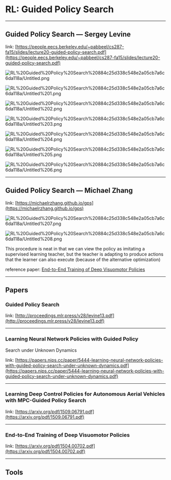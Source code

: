 # RL: Guided Policy Search

---

## Guided Policy Search — Sergey Levine

link: [https://people.eecs.berkeley.edu/~pabbeel/cs287-fa15/slides/lecture20-guided-policy-search.pdf](https://people.eecs.berkeley.edu/~pabbeel/cs287-fa15/slides/lecture20-guided-policy-search.pdf)

![RL%20Guided%20Policy%20Search%20884c25d338c548e2a05cb7a6c6da118a/Untitled.png](RL%20Guided%20Policy%20Search%20884c25d338c548e2a05cb7a6c6da118a/Untitled.png)

![RL%20Guided%20Policy%20Search%20884c25d338c548e2a05cb7a6c6da118a/Untitled%201.png](RL%20Guided%20Policy%20Search%20884c25d338c548e2a05cb7a6c6da118a/Untitled%201.png)

![RL%20Guided%20Policy%20Search%20884c25d338c548e2a05cb7a6c6da118a/Untitled%202.png](RL%20Guided%20Policy%20Search%20884c25d338c548e2a05cb7a6c6da118a/Untitled%202.png)

![RL%20Guided%20Policy%20Search%20884c25d338c548e2a05cb7a6c6da118a/Untitled%203.png](RL%20Guided%20Policy%20Search%20884c25d338c548e2a05cb7a6c6da118a/Untitled%203.png)

![RL%20Guided%20Policy%20Search%20884c25d338c548e2a05cb7a6c6da118a/Untitled%204.png](RL%20Guided%20Policy%20Search%20884c25d338c548e2a05cb7a6c6da118a/Untitled%204.png)

![RL%20Guided%20Policy%20Search%20884c25d338c548e2a05cb7a6c6da118a/Untitled%205.png](RL%20Guided%20Policy%20Search%20884c25d338c548e2a05cb7a6c6da118a/Untitled%205.png)

![RL%20Guided%20Policy%20Search%20884c25d338c548e2a05cb7a6c6da118a/Untitled%206.png](RL%20Guided%20Policy%20Search%20884c25d338c548e2a05cb7a6c6da118a/Untitled%206.png)

---

## Guided Policy Search — Michael Zhang

link: [https://michaelrzhang.github.io/gps](https://michaelrzhang.github.io/gps)

![RL%20Guided%20Policy%20Search%20884c25d338c548e2a05cb7a6c6da118a/Untitled%207.png](RL%20Guided%20Policy%20Search%20884c25d338c548e2a05cb7a6c6da118a/Untitled%207.png)

![RL%20Guided%20Policy%20Search%20884c25d338c548e2a05cb7a6c6da118a/Untitled%208.png](RL%20Guided%20Policy%20Search%20884c25d338c548e2a05cb7a6c6da118a/Untitled%208.png)

This procedure is neat in that we can view the policy as imitating a supervised learning teacher, but the teacher is adapting to produce actions that the learner can also execute (because of the alternative optimization)

reference paper: [End-to-End Training of Deep Visuomotor Policies](https://arxiv.org/pdf/1504.00702.pdf)

---

## Papers

### Guided Policy Search

link: [http://proceedings.mlr.press/v28/levine13.pdf](http://proceedings.mlr.press/v28/levine13.pdf) 

---

### Learning Neural Network Policies with Guided Policy
Search under Unknown Dynamics

link: [https://papers.nips.cc/paper/5444-learning-neural-network-policies-with-guided-policy-search-under-unknown-dynamics.pdf](https://papers.nips.cc/paper/5444-learning-neural-network-policies-with-guided-policy-search-under-unknown-dynamics.pdf) 

---

### Learning Deep Control Policies for Autonomous Aerial Vehicles with MPC-Guided Policy Search

link: [https://arxiv.org/pdf/1509.06791.pdf](https://arxiv.org/pdf/1509.06791.pdf) 

---

### End-to-End Training of Deep Visuomotor Policies

link: [https://arxiv.org/pdf/1504.00702.pdf](https://arxiv.org/pdf/1504.00702.pdf)

---

## Tools